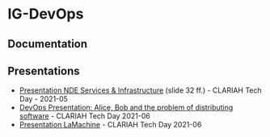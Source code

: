 # IG-DevOps

## Documentation



## Presentations

- [Presentation NDE Services & Infrastructure](https://tinyurl.com/CLARIAH-NDE-2021#slide=id.gdcd6a40439_2_191) (slide 32 ff.) - CLARIAH Tech Day - 2021-05
- [DevOps Presentation: Alice, Bob and the problem of distributing software](https://diode.zone/videos/watch/f92f2d72-49f3-4f65-87cc-75845830c521) - CLARIAH Tech Day 2021-06
- [Presentation LaMachine](menno.rasch@di.huc.knaw.nl) - CLARIAH Tech Day 2021-06
